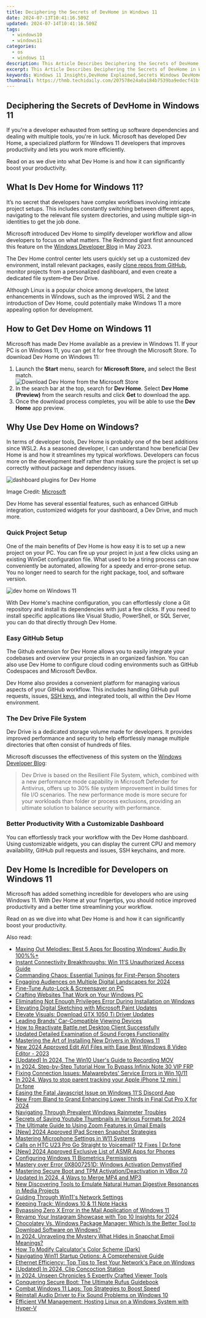 ```yaml
---
title: Deciphering the Secrets of DevHome in Windows 11
date: 2024-07-13T10:41:16.509Z
updated: 2024-07-14T10:41:16.509Z
tags:
  - windows10
  - windows11
categories:
  - os
  - windows 11
description: This Article Describes Deciphering the Secrets of DevHome in Windows 11
excerpt: This Article Describes Deciphering the Secrets of DevHome in Windows 11
keywords: Windows 11 Insights,DevHome Explained,Secrets Windows DevHome,Understanding DevHome,Windows 11 Development Tools,Windows 11 Build Guide,DevHome in Windows 11 Updates
thumbnail: https://thmb.techidaily.com/207578e24a0a184b7539ba9edecf41bf44046bb6668830fc6d1ed96db57dfa6c.png
---
```


## Deciphering the Secrets of DevHome in Windows 11

 If you're a developer exhausted from setting up software dependencies and dealing with multiple tools, you're in luck. Microsoft has developed Dev Home, a specialized platform for Windows 11 developers that improves productivity and lets you work more efficiently.

 Read on as we dive into what Dev Home is and how it can significantly boost your productivity.

## What Is Dev Home for Windows 11?

 It’s no secret that developers have complex workflows involving intricate project setups. This includes constantly switching between different apps, navigating to the relevant file system directories, and using multiple sign-in identities to get the job done.

 Microsoft introduced Dev Home to simplify developer workflow and allow developers to focus on what matters. The Redmond giant first announced this feature on the [Windows Developer Blog](https://blogs.windows.com/windowsdeveloper/2023/05/23/bringing-the-power-of-ai-to-windows-11-unlocking-a-new-era-of-productivity-for-customers-and-developers-with-windows-copilot-and-dev-home/) in May 2023\.

 The Dev Home control center lets users quickly set up a customized dev environment, install relevant packages, easily [clone repos from GitHub](https://www.makeuseof.com/clone-github-repository-git-bash/), monitor projects from a personalized dashboard, and even create a dedicated file system–the Dev Drive.

 Although Linux is a popular choice among developers, the latest enhancements in Windows, such as the improved WSL 2 and the introduction of Dev Home, could potentially make Windows 11 a more appealing option for development.

## How to Get Dev Home on Windows 11

 Microsoft has made Dev Home available as a preview in Windows 11\. If your PC is on Windows 11, you can get it for free through the Microsoft Store. To download Dev Home on Windows 11:

1. Launch the **Start** menu, search for **Microsoft Store,** and select the Best match.  
![Download Dev Home from the Microsoft Store](https://static1.makeuseofimages.com/wordpress/wp-content/uploads/2023/05/whatsapp-image-2023-05-28-at-20-05-32.jpeg)
2. In the search bar at the top, search for **Dev Home**. Select **Dev Home (Preview)** from the search results and click **Get** to download the app.
3. Once the download process completes, you will be able to use the **Dev Home** app preview.

## Why Use Dev Home on Windows?

 In terms of developer tools, Dev Home is probably one of the best additions since WSL2\. As a seasoned developer, I can understand how beneficial Dev Home is and how it streamlines my typical workflows. Developers can focus more on the development itself rather than making sure the project is set up correctly without package and dependency issues.

![dashboard plugins for Dev Home](https://static1.makeuseofimages.com/wordpress/wp-content/uploads/2023/05/dev-home-dashboard.jpg)

Image Credit: [Microsoft](https://blogs.windows.com/windowsdeveloper/2023/05/23/bringing-the-power-of-ai-to-windows-11-unlocking-a-new-era-of-productivity-for-customers-and-developers-with-windows-copilot-and-dev-home/)

 Dev Home has several essential features, such as enhanced GitHub integration, customized widgets for your dashboard, a Dev Drive, and much more.

### Quick Project Setup

 One of the main benefits of Dev Home is how easy it is to set up a new project on your PC. You can fire up your project in just a few clicks using an existing WinGet configuration file. What used to be a tiring process can now conveniently be automated, allowing for a speedy and error-prone setup. You no longer need to search for the right package, tool, and software version.

![dev home on Windows 11](https://static1.makeuseofimages.com/wordpress/wp-content/uploads/2023/05/dev-home.jpg)

 With Dev Home's machine configuration, you can effortlessly clone a Git repository and install its dependencies with just a few clicks. If you need to install specific applications like Visual Studio, PowerShell, or SQL Server, you can do that directly through Dev Home.

### Easy GitHub Setup

 The Github extension for Dev Home allows you to easily integrate your codebases and overview your projects in an organized fashion. You can also use Dev Home to configure cloud coding environments such as GitHub Codespaces and Microsoft DevBox.

 Dev Home also provides a convenient platform for managing various aspects of your GitHub workflow. This includes handling GitHub pull requests, issues, [SSH keys](https://www.makeuseof.com/what-is-ssh/), and integrated tools, all within the Dev Home environment.

### The Dev Drive File System

 Dev Drive is a dedicated storage volume made for developers. It provides improved performance and security to help effortlessly manage multiple directories that often consist of hundreds of files.

 Microsoft discusses the effectiveness of this system on the [Windows Developer Blog](https://blogs.windows.com/windowsdeveloper/2023/05/23/bringing-the-power-of-ai-to-windows-11-unlocking-a-new-era-of-productivity-for-customers-and-developers-with-windows-copilot-and-dev-home/):

> Dev Drive is based on the Resilient File System, which, combined with a new performance mode capability in Microsoft Defender for Antivirus, offers up to 30% file system improvement in build times for file I/O scenarios. The new performance mode is more secure for your workloads than folder or process exclusions, providing an ultimate solution to balance security with performance.

### Better Productivity With a Customizable Dashboard

 You can effortlessly track your workflow with the Dev Home dashboard. Using customizable widgets, you can display the current CPU and memory availability, GitHub pull requests and issues, SSH keychains, and more.

## Dev Home Is Incredible for Developers on Windows 11

 Microsoft has added something incredible for developers who are using Windows 11\. With Dev Home at your fingertips, you should notice improved productivity and a better time streamlining your workflow.

 Read on as we dive into what Dev Home is and how it can significantly boost your productivity.



<ins class="adsbygoogle"
      style="display:block"
      data-ad-client="ca-pub-7571918770474297"
      data-ad-slot="8358498916"
      data-ad-format="auto"
      data-full-width-responsive="true"></ins>
<span class="atpl-alsoreadstyle">Also read:</span>
<div><ul>
<li><a href="https://win11.techidaily.com/maxing-out-melodies-best-5-apps-for-boosting-windows-audio-by-100plus/"><u>Maxing Out Melodies: Best 5 Apps for Boosting Windows' Audio By 100%%+</u></a></li>
<li><a href="https://win11.techidaily.com/instant-connectivity-breakthroughs-win-11s-unauthorized-access-guide/"><u>Instant Connectivity Breakthroughs: Win 11'S Unauthorized Access Guide</u></a></li>
<li><a href="https://games-able.techidaily.com/commanding-chaos-essential-tunings-for-first-person-shooters/"><u>Commanding Chaos: Essential Tunings for First-Person Shooters</u></a></li>
<li><a href="https://youtube-video-recordings.techidaily.com/engaging-audiences-on-multiple-digital-landscapes-for-2024/"><u>Engaging Audiences on Multiple Digital Landscapes for 2024</u></a></li>
<li><a href="https://win11.techidaily.com/fine-tune-auto-lock-and-screensaver-on-pc/"><u>Fine-Tune Auto-Lock & Screensaver on PC</u></a></li>
<li><a href="https://win11.techidaily.com/crafting-websites-that-work-on-your-windows-pc/"><u>Crafting Websites That Work on Your Windows PC</u></a></li>
<li><a href="https://win11.techidaily.com/eliminating-not-enough-privileges-error-during-installation-on-windows/"><u>Eliminating Not Enough Privileges Error During Installation on Windows</u></a></li>
<li><a href="https://win11.techidaily.com/elevating-digital-sketching-with-microsoft-paint-updates/"><u>Elevating Digital Sketching with Microsoft Paint Updates</u></a></li>
<li><a href="https://driver-install.techidaily.com/elevate-visuals-download-gtx-1050-ti-driver-updates/"><u>Elevate Visuals: Download GTX 1050 Ti Driver Updates</u></a></li>
<li><a href="https://extra-tips.techidaily.com/leading-brands-car-compatible-viewing-devices/"><u>Leading Brands' Car-Compatible Viewing Devices</u></a></li>
<li><a href="https://win11.techidaily.com/how-to-reactivate-battlenet-desktop-client-successfully/"><u>How to Reactivate Battle.net Desktop Client Successfully</u></a></li>
<li><a href="https://voice-adjusting.techidaily.com/updated-detailed-examination-of-sound-forges-functionality/"><u>Updated Detailed Examination of Sound Forges Functionality</u></a></li>
<li><a href="https://win11.techidaily.com/mastering-the-art-of-installing-new-drivers-in-windows-11/"><u>Mastering the Art of Installing New Drivers in Windows 11</u></a></li>
<li><a href="https://ai-driven-video-production.techidaily.com/new-2024-approved-edit-avi-files-with-ease-best-windows-8-video-editor-2023/"><u>New 2024 Approved Edit AVI Files with Ease Best Windows 8 Video Editor - 2023</u></a></li>
<li><a href="https://screen-mirroring-recording.techidaily.com/updated-in-2024-the-win10-users-guide-to-recording-mov/"><u>[Updated] In 2024, The Win10 User's Guide to Recording MOV</u></a></li>
<li><a href="https://bypass-frp.techidaily.com/in-2024-step-by-step-tutorial-how-to-bypass-infinix-note-30-vip-frp-by-drfone-android/"><u>In 2024, Step-by-Step Tutorial How To Bypass Infinix Note 30 VIP FRP</u></a></li>
<li><a href="https://win11.techidaily.com/fixing-connection-issues-malwarebytes-service-errors-in-win-1011/"><u>Fixing Connection Issues: Malwarebytes' Service Errors in Win 10/11</u></a></li>
<li><a href="https://ios-location-track.techidaily.com/in-2024-ways-to-stop-parent-tracking-your-apple-iphone-12-mini-drfone-by-drfone-virtual-ios/"><u>In 2024, Ways to stop parent tracking your Apple iPhone 12 mini | Dr.fone</u></a></li>
<li><a href="https://win11.techidaily.com/easing-the-fatal-javascript-issue-on-windows-11s-discord-app/"><u>Easing the Fatal Javascript Issue on Windows 11'S Discord App</u></a></li>
<li><a href="https://smart-video-editing.techidaily.com/new-from-bland-to-grand-enhancing-lower-thirds-in-final-cut-pro-x-for-2024/"><u>New From Bland to Grand Enhancing Lower Thirds in Final Cut Pro X for 2024</u></a></li>
<li><a href="https://win11.techidaily.com/navigating-through-prevalent-windows-rainmeter-troubles/"><u>Navigating Through Prevalent Windows Rainmeter Troubles</u></a></li>
<li><a href="https://facebook-video-share.techidaily.com/secrets-of-saving-youtube-thumbnails-in-various-formats-for-2024/"><u>Secrets of Saving Youtube Thumbnails in Various Formats for 2024</u></a></li>
<li><a href="https://extra-information.techidaily.com/the-ultimate-guide-to-using-zoom-features-in-gmail-emails/"><u>The Ultimate Guide to Using Zoom Features in Gmail Emails</u></a></li>
<li><a href="https://screen-video-capture.techidaily.com/new-2024-approved-ipad-screen-snapshot-strategies/"><u>[New] 2024 Approved  IPad Screen Snapshot Strategies</u></a></li>
<li><a href="https://win11.techidaily.com/mastering-microphone-settings-in-w11-systems/"><u>Mastering Microphone Settings in W11 Systems</u></a></li>
<li><a href="https://howto.techidaily.com/calls-on-htc-u23-pro-go-straight-to-voicemail-12-fixes-drfone-by-drfone-fix-android-problems-fix-android-problems/"><u>Calls on HTC U23 Pro Go Straight to Voicemail? 12 Fixes | Dr.fone</u></a></li>
<li><a href="https://facebook-video-footage.techidaily.com/new-2024-approved-exclusive-list-of-asmr-apps-for-phones/"><u>[New] 2024 Approved  Exclusive List of ASMR Apps for Phones</u></a></li>
<li><a href="https://win11.techidaily.com/configuring-windows-11-biometrics-permissions/"><u>Configuring Windows 11 Biometrics Permissions</u></a></li>
<li><a href="https://win11.techidaily.com/mastery-over-error-0x8007251d-windows-activation-demystified/"><u>Mastery over Error 0X8007251D: Windows Activation Demystified</u></a></li>
<li><a href="https://win11.techidaily.com/mastering-secure-boot-and-tpm-activationdeactivation-in-vbox-70/"><u>Mastering Secure Boot and TPM Activation/Deactivation in VBox 7.0</u></a></li>
<li><a href="https://ai-editing-video.techidaily.com/updated-in-2024-4-ways-to-merge-mp4-and-mp3/"><u>Updated In 2024, 4 Ways to Merge MP4 and MP3</u></a></li>
<li><a href="https://voice-adjusting.techidaily.com/new-discovering-tools-to-emulate-natural-human-digestive-resonances-in-media-projects/"><u>New Discovering Tools to Emulate Natural Human Digestive Resonances in Media Projects</u></a></li>
<li><a href="https://win11.techidaily.com/guiding-through-win11s-network-settings/"><u>Guiding Through Win11's Network Settings</u></a></li>
<li><a href="https://win11.techidaily.com/keeping-track-windows-10-and-11-note-hacks/"><u>Keeping Track: Windows 10 & 11 Note Hacks</u></a></li>
<li><a href="https://win11.techidaily.com/bypassing-zero-x-error-in-the-mail-application-of-windows-11/"><u>Bypassing Zero X Error in the Mail Application of Windows 11</u></a></li>
<li><a href="https://instagram-video-recordings.techidaily.com/revamp-your-instagram-showcase-with-top-10-insights-for-2024/"><u>Revamp Your Instagram Showcase with Top 10 Insights for 2024</u></a></li>
<li><a href="https://win11.techidaily.com/chocolatey-vs-windows-package-manager-which-is-the-better-tool-to-download-software-on-windows/"><u>Chocolatey Vs. Windows Package Manager: Which Is the Better Tool to Download Software on Windows?</u></a></li>
<li><a href="https://snapchat-videos.techidaily.com/in-2024-unraveling-the-mystery-what-hides-in-snapchat-emoji-meanings/"><u>In 2024, Unraveling the Mystery  What Hides in Snapchat Emoji Meanings?</u></a></li>
<li><a href="https://win11.techidaily.com/how-to-modify-calculators-color-scheme-dark/"><u>How To Modify Calculator's Color Scheme (Dark)</u></a></li>
<li><a href="https://win11.techidaily.com/navigating-win11-startup-options-a-comprehensive-guide/"><u>Navigating Win11 Startup Options: A Comprehensive Guide</u></a></li>
<li><a href="https://win11.techidaily.com/ethernet-efficiency-top-tips-to-test-your-networks-pace-on-windows/"><u>Ethernet Efficiency: Top Tips to Test Your Network's Pace on Windows</u></a></li>
<li><a href="https://eaxpv-info.techidaily.com/updated-in-2024-clip-concoction-station/"><u>[Updated] In 2024, Clip Concoction Station</u></a></li>
<li><a href="https://instagram-video-files.techidaily.com/in-2024-unseen-chronicles-5-expertly-crafted-viewer-tools/"><u>In 2024, Unseen Chronicles  5 Expertly Crafted Viewer Tools</u></a></li>
<li><a href="https://win11.techidaily.com/conquering-secure-boot-the-ultimate-rufus-guidebook/"><u>Conquering Secure Boot: The Ultimate Rufus Guidebook</u></a></li>
<li><a href="https://win11.techidaily.com/combat-windows-11-lags-top-strategies-to-boost-speed/"><u>Combat Windows 11 Lags: Top Strategies to Boost Speed</u></a></li>
<li><a href="https://driver-install.techidaily.com/reinstall-audio-driver-to-fix-sound-problems-on-windows-10/"><u>Reinstall Audio Driver to Fix Sound Problems on Windows 10</u></a></li>
<li><a href="https://win11.techidaily.com/efficient-vm-management-hosting-linux-on-a-windows-system-with-hyper-v/"><u>Efficient VM Management: Hosting Linux on a Windows System with Hyper-V</u></a></li>
</ul></div>
